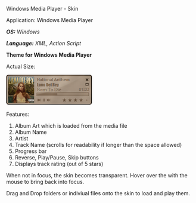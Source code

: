 Windows Media Player - Skin


Application: Windows Media Player

_**OS:** Windows_

_**Language:** XML, Action Script_


**Theme for Windows Media Player**

Actual Size:

![Example Image of Skin](./example.png "Example Image of Skin")


Features:

1. Album Art which is loaded from the media file 
2. Album Name
3. Artist
4. Track Name (scrolls for readability if longer than the space allowed)
5. Progress bar
6. Reverse, Play/Pause, Skip buttons
7. Displays track rating (out of 5 stars)


When not in focus, the skin becomes transparent. Hover over the with the mouse to bring back into focus.

Drag and Drop folders or indiviual files onto the skin to load and play them.

